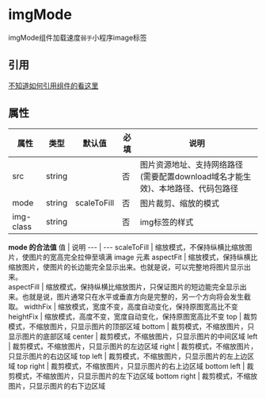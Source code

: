 # imgMode
imgMode组件加载速度`弱于`小程序image标签

## 引用
[不知道如何引用组件的看这里](../README.md)

## 属性
属性      | 类型   | 默认值        | 必填| 说明
---       | ---    | ---         | --- | ---
src       | string |             | 否  | 图片资源地址、支持网络路径(需要配置download域名才能生效)、本地路径、代码包路径
mode      | string | scaleToFill | 否  | 图片裁剪、缩放的模式
img-class | string |             | 否  | img标签的样式  

**mode 的合法值**
值   |  说明
---  | ---
scaleToFill  | 缩放模式，不保持纵横比缩放图片，使图片的宽高完全拉伸至填满 image 元素
aspectFit    | 缩放模式，保持纵横比缩放图片，使图片的长边能完全显示出来。也就是说，可以完整地将图片显示出来。	
aspectFill   | 缩放模式，保持纵横比缩放图片，只保证图片的短边能完全显示出来。也就是说，图片通常只在水平或垂直方向是完整的，另一个方向将会发生截取。
widthFix     | 缩放模式，宽度不变，高度自动变化，保持原图宽高比不变
heightFix    | 缩放模式，高度不变，宽度自动变化，保持原图宽高比不变
top          | 裁剪模式，不缩放图片，只显示图片的顶部区域
bottom	     | 裁剪模式，不缩放图片，只显示图片的底部区域
center	     | 裁剪模式，不缩放图片，只显示图片的中间区域
left         | 裁剪模式，不缩放图片，只显示图片的左边区域
right        | 裁剪模式，不缩放图片，只显示图片的右边区域
top left     | 裁剪模式，不缩放图片，只显示图片的左上边区域
top right	   | 裁剪模式，不缩放图片，只显示图片的右上边区域
bottom left	 | 裁剪模式，不缩放图片，只显示图片的左下边区域
bottom right | 裁剪模式，不缩放图片，只显示图片的右下边区域